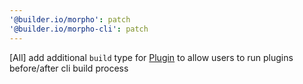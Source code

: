 ```yaml
---
'@builder.io/morpho': patch
'@builder.io/morpho-cli': patch
---
```


[All] add additional ``build`` type for [Plugin](https://github.com/BuilderIO/morpho/blob/main/packages/core/src/types/plugins.ts) to allow users to run plugins before/after cli build process
